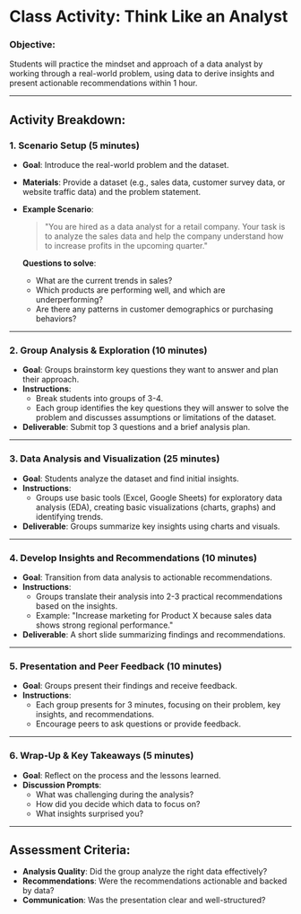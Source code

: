 # Class Activity: Think Like an Analyst

### Objective:
Students will practice the mindset and approach of a data analyst by working through a real-world problem, using data to derive insights and present actionable recommendations within 1 hour.

---

## Activity Breakdown:

### 1. Scenario Setup (5 minutes)
- **Goal**: Introduce the real-world problem and the dataset.
- **Materials**: Provide a dataset (e.g., sales data, customer survey data, or website traffic data) and the problem statement.
- **Example Scenario**:
  > "You are hired as a data analyst for a retail company. Your task is to analyze the sales data and help the company understand how to increase profits in the upcoming quarter."

  **Questions to solve**:
  - What are the current trends in sales?
  - Which products are performing well, and which are underperforming?
  - Are there any patterns in customer demographics or purchasing behaviors?

---

### 2. Group Analysis & Exploration (10 minutes)
- **Goal**: Groups brainstorm key questions they want to answer and plan their approach.
- **Instructions**:
  - Break students into groups of 3-4.
  - Each group identifies the key questions they will answer to solve the problem and discusses assumptions or limitations of the dataset.
- **Deliverable**: Submit top 3 questions and a brief analysis plan.

---

### 3. Data Analysis and Visualization (25 minutes)
- **Goal**: Students analyze the dataset and find initial insights.
- **Instructions**:
  - Groups use basic tools (Excel, Google Sheets) for exploratory data analysis (EDA), creating basic visualizations (charts, graphs) and identifying trends.
- **Deliverable**: Groups summarize key insights using charts and visuals.

---

### 4. Develop Insights and Recommendations (10 minutes)
- **Goal**: Transition from data analysis to actionable recommendations.
- **Instructions**:
  - Groups translate their analysis into 2-3 practical recommendations based on the insights.
  - Example: "Increase marketing for Product X because sales data shows strong regional performance."
- **Deliverable**: A short slide summarizing findings and recommendations.

---

### 5. Presentation and Peer Feedback (10 minutes)
- **Goal**: Groups present their findings and receive feedback.
- **Instructions**:
  - Each group presents for 3 minutes, focusing on their problem, key insights, and recommendations.
  - Encourage peers to ask questions or provide feedback.

---

### 6. Wrap-Up & Key Takeaways (5 minutes)
- **Goal**: Reflect on the process and the lessons learned.
- **Discussion Prompts**:
  - What was challenging during the analysis?
  - How did you decide which data to focus on?
  - What insights surprised you?

---

## Assessment Criteria:
- **Analysis Quality**: Did the group analyze the right data effectively?
- **Recommendations**: Were the recommendations actionable and backed by data?
- **Communication**: Was the presentation clear and well-structured?

